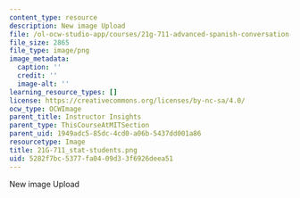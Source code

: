 ```yaml
---
content_type: resource
description: New image Upload
file: /ol-ocw-studio-app/courses/21g-711-advanced-spanish-conversation-and-composition-spring-2014/5282f7bc5377fa0409d33f6926deea51_21G-711_stat-students.png
file_size: 2865
file_type: image/png
image_metadata:
  caption: ''
  credit: ''
  image-alt: ''
learning_resource_types: []
license: https://creativecommons.org/licenses/by-nc-sa/4.0/
ocw_type: OCWImage
parent_title: Instructor Insights
parent_type: ThisCourseAtMITSection
parent_uid: 1949adc5-85dc-4cd0-a06b-5437dd001a86
resourcetype: Image
title: 21G-711_stat-students.png
uid: 5282f7bc-5377-fa04-09d3-3f6926deea51
---
```

New image Upload